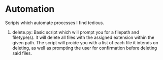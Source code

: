 # Automation
Scripts which automate processes I find tedious. 

1) delete.py:
  Basic script which will prompt you for a filepath and filetype(s). It will delete all files with the assigned extension within the given   path. The script will proide you with a list of each file it intends on deleting, as well as prompting the user for confirmation before deleting said files.
